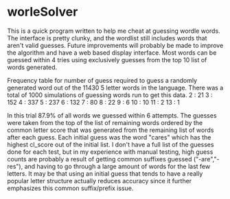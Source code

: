 # worleSolver

This is a quick program written to help me cheat at guessing wordle words. The interface is pretty clunky, and the wordlist still includes words that aren't valid guesses. Future improvements will probably be made to improve the algorithm and have a web based display interface. Most words can be guessed within 4 tries using exclusively guesses from the top 10 list of words generated.

Frequency table for number of guess required to guess a randomly generated word out of the 11430 5 letter words in the language. There was a total of 1000 simulations of guessing words run to get this data.
 2 :   21
 3 :   152
 4 :   337
 5 :   237
 6 :   132
 7 :   80
 8 :   22
 9 :   6
 10 :  10
 11 :  2
 13 :  1

 In this trial 87.9% of all words we guessed within 6 attempts. The guesses were taken from the top of the list of remaining words ordered by the common letter score that was generated from the remaining list of words after each guess. Each initial guess was the word "cares" which has the highest cl_score out of the initial list. I don't have a full list of the guesses done for each test, but in my experience with manual testing, high guess counts are probably a result of getting common suffixes guessed ("-are","-res"), and having to go through a large amount of words for the last few letters. It may be that using an initial guess that tends to have a really popular letter structure actually reduces accuracy since it further emphasizes this common suffix/prefix issue. 
